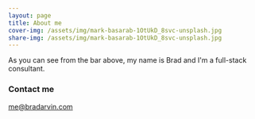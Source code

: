 ```yaml
---
layout: page
title: About me
cover-img: /assets/img/mark-basarab-1OtUkD_8svc-unsplash.jpg
share-img: /assets/img/mark-basarab-1OtUkD_8svc-unsplash.jpg
---
```


As you can see from the bar above, my name is Brad and I'm a full-stack consultant.

### Contact me

[me@bradarvin.com](mailto:me@bradarvin.com)

